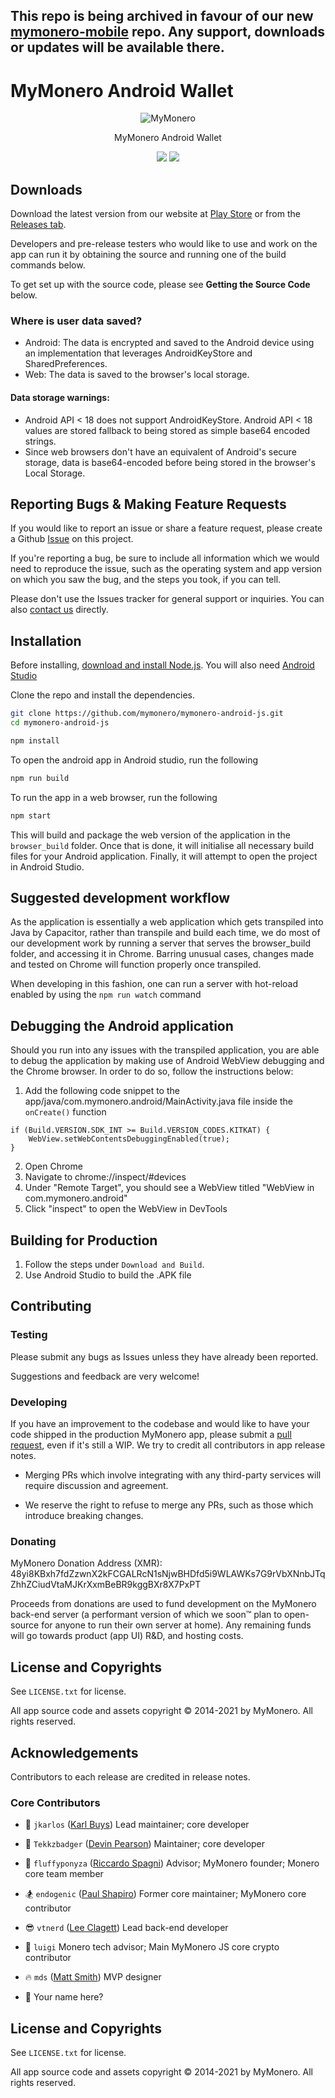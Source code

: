 ## This repo is being archived in favour of our new [mymonero-mobile](https://github.com/mymonero/mymonero-mobile) repo. Any support, downloads or updates will be available there.
# MyMonero Android Wallet 

<p align="center">
  <img alt="MyMonero" src="https://user-images.githubusercontent.com/1645428/146000939-b06f8fd3-9ed2-4a5e-bdd6-3981281dde9c.png">
</p>

<p align="center">
  MyMonero Android Wallet
</p>

<p align="center">
  <a href="https://snyk.io/test/github/mymonero/mymonero-utils"><img src="https://snyk.io/test/github/mymonero/mymonero-android-js/badge.svg"></a>
  <a href="https://opensource.org/licenses/BSD-3-Clause"><img src="https://img.shields.io/badge/License-BSD%203--Clause-blue.svg"></a>
</p>

## Downloads

Download the latest version from our website at [Play Store](https://play.google.com/store/apps/details?id=com.mymonero.official_android_application) or from the [Releases tab](https://github.com/mymonero/mymonero-android-js/releases/latest).

Developers and pre-release testers who would like to use and work on the app can run it by obtaining the source and running one of the build commands below.

To get set up with the source code, please see **Getting the Source Code** below.

### Where is user data saved?

* Android: The data is encrypted and saved to the Android device using an implementation that leverages AndroidKeyStore and SharedPreferences.
* Web: The data is saved to the browser's local storage.

#### Data storage warnings: 

* Android API < 18 does not support AndroidKeyStore. Android API < 18 values are stored fallback to being stored as simple base64 encoded strings. 
* Since web browsers don't have an equivalent of Android's secure storage, data is base64-encoded before being stored in the browser's Local Storage.

## Reporting Bugs & Making Feature Requests

If you would like to report an issue or share a feature request, please create a Github [Issue](https://github.com/mymonero/monero-android-js/issues) on this project.

If you're reporting a bug, be sure to include all information which we would need to reproduce the issue, such as the operating system and app version on which you saw the bug, and the steps you took, if you can tell. 

Please don't use the Issues tracker for general support or inquiries. You can also [contact us](https://mymonero.com/support) directly.

## Installation

Before installing, [download and install Node.js](https://nodejs.org/en/download/). You will also need [Android Studio](https://developer.android.com/studio)

Clone the repo and install the dependencies.
```bash
git clone https://github.com/mymonero/mymonero-android-js.git
cd mymonero-android-js
```
```bash
npm install
```

To open the android app in Android studio, run the following
```bash
npm run build
```

To run the app in a web browser, run the following
```bash
npm start
```

This will build and package the web version of the application in the `browser_build` folder. Once that is done, it will initialise all necessary build files for your Android application. Finally, it will attempt to open the project in Android Studio.  

## Suggested development workflow

As the application is essentially a web application which gets transpiled into Java by Capacitor, rather than transpile and build each time, we do most of our development work by running a server that serves the browser_build folder, and accessing it in Chrome. Barring unusual cases, changes made and tested on Chrome will function properly once transpiled.

When developing in this fashion, one can run a server with hot-reload enabled by using the `npm run watch` command

## Debugging the Android application

Should you run into any issues with the transpiled application, you are able to debug the application by making use of Android WebView debugging and the Chrome browser. In order to do so, follow the instructions below: 

1. Add the following code snippet to the app/java/com.mymonero.android/MainActivity.java file inside the `onCreate()` function

```
if (Build.VERSION.SDK_INT >= Build.VERSION_CODES.KITKAT) {
    WebView.setWebContentsDebuggingEnabled(true);
}
```
2. Open Chrome
3. Navigate to chrome://inspect/#devices
4. Under "Remote Target", you should see a WebView titled "WebView in com.mymonero.android"
5. Click "inspect" to open the WebView in DevTools


## Building for Production

1. Follow the steps under `Download and Build`.
2. Use Android Studio to build the .APK file

## Contributing

### Testing

Please submit any bugs as Issues unless they have already been reported.

Suggestions and feedback are very welcome!


### Developing

If you have an improvement to the codebase and would like to have your code shipped in the production MyMonero app, please submit a [pull request](https://help.github.com/articles/about-pull-requests/), even if it's still a WIP. We try to credit all contributors in app release notes.

* Merging PRs which involve integrating with any third-party services will require discussion and agreement.  

* We reserve the right to refuse to merge any PRs, such as those which introduce breaking changes.

### Donating

MyMonero Donation Address (XMR): 48yi8KBxh7fdZzwnX2kFCGALRcN1sNjwBHDfd5i9WLAWKs7G9rVbXNnbJTqZhhZCiudVtaMJKrXxmBeBR9kggBXr8X7PxPT

Proceeds from donations are used to fund development on the MyMonero back-end server (a performant version of which we soon™ plan to open-source for anyone to run their own server at home). Any remaining funds will go towards product (app UI) R&D, and hosting costs.

## License and Copyrights

See `LICENSE.txt` for license.

All app source code and assets copyright © 2014-2021 by MyMonero. All rights reserved.

## Acknowledgements

Contributors to each release are credited in release notes.

### Core Contributors

* 💱 `jkarlos` ([Karl Buys](https://github.com/karlbuys)) Lead maintainer; core developer

* 🍕 `Tekkzbadger` ([Devin Pearson](https://github.com/devinpearson)) Maintainer; core developer

* 🦄 `fluffyponyza` ([Riccardo Spagni](https://github.com/fluffypony)) Advisor; MyMonero founder; Monero core team member

* 🏂 `endogenic` ([Paul Shapiro](https://github.com/paulshapiro)) Former core maintainer; MyMonero core contributor

* 😎 `vtnerd` ([Lee Clagett](https://github.com/vtnerd)) Lead back-end developer

* 🍄 `luigi` Monero tech advisor; Main MyMonero JS core crypto contributor

* 🔥 `mds` ([Matt Smith](http://mds.is)) MVP designer

* 🌠 Your name here?

## License and Copyrights

See `LICENSE.txt` for license.

All app source code and assets copyright © 2014-2021 by MyMonero. All rights reserved.
